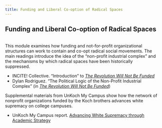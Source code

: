 ```yaml
---
title: Funding and Liberal Co-option of Radical Spaces
---
```


## Funding and Liberal Co-option of Radical Spaces
<br>
This module examines how funding and not-for-profit organizational structures can work to contain and co-opt radical social movements. The main readings introduce the idea of the “non-profit industrial complex” and the mechanisms by which radical spaces have been historically suppressed. 



*   INCITE! Collective. “Introduction” to _[The Revolution Will Not Be Funded](https://collectiveliberation.org/wp-content/uploads/2013/01/Smith_Intro_Revolution_Will_Not_Be_Funded.pdf)_
*   Dylan Rodriguez. “The Political Logic of the Non-Profit Industrial Complex” (in _[The Revolution Will Not Be Funded](https://newriverabortionfund.org/wp-content/uploads/2020/07/the-revolution-will-not-be-funded-beyond-the-nonprofit-industrial-complex.pdf)_)

Supplemental materials from UnKoch My Campus show how the network of nonprofit organizations funded by the Koch brothers advances white supremacy on college campuses.



*   UnKoch My Campus report. [Advancing White Supremacy through Academic Strategy](http://www.unkochmycampus.org/los-preface)




